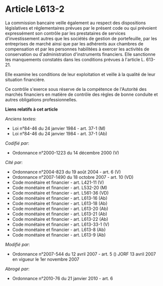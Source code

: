 # Article L613-2

La commission bancaire veille également au respect des dispositions législatives et réglementaires prévues par le présent
code ou qui prévoient expressément son contrôle par les prestataires de services d'investissement autres que les sociétés de
gestion de portefeuille, par les entreprises de marché ainsi que par les adhérents aux chambres de compensation et par les
personnes habilitées à exercer les activités de conservation ou d'administration d'instruments financiers. Elle sanctionne
les manquements constatés dans les conditions prévues à l'article L. 613-21.

Elle examine les conditions de leur exploitation et veille à la qualité de leur situation financière.

Ce contrôle s'exerce sous réserve de la compétence de l'Autorité des marchés financiers en matière de contrôle des règles de
bonne conduite et autres obligations professionnelles.

**Liens relatifs à cet article**

_Anciens textes_:

  - Loi n°84-46 du 24 janvier 1984 - art. 37-1 (M)
  - Loi n°84-46 du 24 janvier 1984 - art. 37-1 (Ab)

_Codifié par_:

  - Ordonnance n°2000-1223 du 14 décembre 2000 (V)

_Cité par_:

  - Ordonnance n°2004-823 du 19 août 2004 - art. 6 (V)
  - Ordonnance n°2007-1490 du 18 octobre 2007 - art. 10 (VD)
  - Code monétaire et financier - art. L421-11 (V)
  - Code monétaire et financier - art. L532-20 (M)
  - Code monétaire et financier - art. L561-36 (VD)
  - Code monétaire et financier - art. L613-16 (Ab)
  - Code monétaire et financier - art. L613-18 (Ab)
  - Code monétaire et financier - art. L613-20 (Ab)
  - Code monétaire et financier - art. L613-21 (Ab)
  - Code monétaire et financier - art. L613-22 (Ab)
  - Code monétaire et financier - art. L613-33-1 (V)
  - Code monétaire et financier - art. L613-8 (Ab)
  - Code monétaire et financier - art. L613-9 (Ab)

_Modifié par_:

  - Ordonnance n°2007-544 du 12 avril 2007 - art. 5 () JORF 13 avril 2007 en vigueur le 1er novembre 2007

_Abrogé par_:

  - Ordonnance n°2010-76 du 21 janvier 2010 - art. 6
